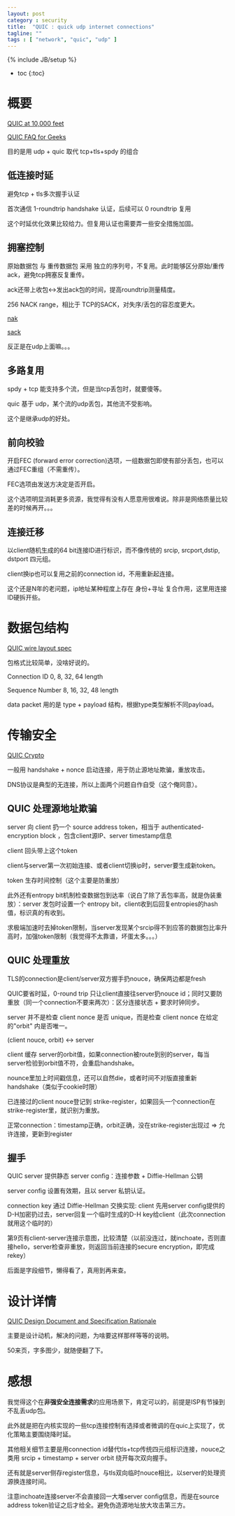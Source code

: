```yaml
---
layout: post
category : security
title:  "QUIC : quick udp internet connections"
tagline: ""
tags : [ "network", "quic", "udp" ] 
---
```

{% include JB/setup %}

* toc
{:toc}

# 概要

[QUIC at 10,000 feet](https://docs.google.com/document/d/1gY9-YNDNAB1eip-RTPbqphgySwSNSDHLq9D5Bty4FSU/edit)

[QUIC FAQ for Geeks](https://docs.google.com/document/d/1lmL9EF6qKrk7gbazY8bIdvq3Pno2Xj_l_YShP40GLQE/edit#heading=h.h3jsxme7rovm)

目的是用 udp + quic 取代 tcp+tls+spdy 的组合

## 低连接时延

避免tcp + tls多次握手认证

首次通信 1-roundtrip handshake 认证，后续可以 0 roundtrip 复用

这个时延优化效果比较给力。但复用认证也需要弄一些安全措施加固。

## 拥塞控制

原始数据包 与 重传数据包 采用 独立的序列号，不复用。此时能够区分原始/重传ack，避免tcp拥塞反复重传。

ack还带上收包<->发出ack包的时间，提高roundtrip测量精度。

256 NACK range，相比于 TCP的SACK，对失序/丢包的容忍度更大。

[nak](https://books.google.com/books?id=9-kAI9-VwDsC&pg=PA297&lpg=PA297&dq=tcp+nak&source=bl&ots=BdWLiplmJu&sig=3uUmJyBeg4PX98X6VpkiJyEksp8&hl=zh-CN&sa=X&ei=fZw_VfD0LIeQyATcs4CoAw&ved=0CE4Q6AEwBg#v=onepage&q=tcp%20nak&f=false)

[sack](http://packetlife.net/blog/2010/jun/17/tcp-selective-acknowledgments-sack/)

反正是在udp上面嘛。。。

## 多路复用

spdy + tcp 能支持多个流，但是当tcp丢包时，就要傻等。

quic 基于 udp，某个流的udp丢包，其他流不受影响。

这个是继承udp的好处。

## 前向校验

开启FEC (forward error correction)选项，一组数据包即使有部分丢包，也可以通过FEC重组（不需重传）。

FEC选项由发送方决定是否开启。

这个选项明显消耗更多资源，我觉得有没有人愿意用很难说。除非是网络质量比较差的时候再开。。。

## 连接迁移

以client随机生成的64 bit连接ID进行标识，而不像传统的 srcip, srcport,dstip, dstport 四元组。

client换ip也可以复用之前的connection id，不用重新起连接。

这个还是N年的老问题，ip地址某种程度上存在 身份+寻址 复合作用，这里用连接ID硬拆开些。

# 数据包结构

[QUIC wire layout spec](https://docs.google.com/document/d/1WJvyZflAO2pq77yOLbp9NsGjC1CHetAXV8I0fQe-B_U/edit#heading=h.bnj2xqadb8oz)

包格式比较简单，没啥好说的。

Connection ID  0, 8, 32, 64 length

Sequence Number 8, 16, 32, 48 length

data packet 用的是 type + payload 结构，根据type类型解析不同payload。

# 传输安全

[QUIC Crypto](https://docs.google.com/document/d/1g5nIXAIkN_Y-7XJW5K45IblHd_L2f5LTaDUDwvZ5L6g/edit)

一般用 handshake + nonce 启动连接，用于防止源地址欺骗，重放攻击。

DNS协议是典型的无连接，所以上面两个问题自作自受（这个俺同意）。

## QUIC 处理源地址欺骗

server 向 client 扔一个 source address token，相当于 authenticated-encryption block ，包含client源IP、server timestamp信息

client 回头带上这个token

client与server第一次初始连接、或者client切换ip时，server要生成新token。

token 生存时间控制（这个主要是防重放）

此外还有entropy bit机制检查数据包到达率（说白了除了丢包率高，就是伪装重放）：server 发包时设置一个 entropy bit，client收到后回复entropies的hash值，标识真的有收到。

求极端加速时去掉token限制，当server发现某个srcip得不到应答的数据包比率升高时，加强token限制（我觉得不太靠谱，坏蛋太多。。。）

## QUIC 处理重放

TLS的connection是client/server双方握手扔nouce，确保两边都是fresh

QUIC要省时延，0-round trip 只让client直接往server扔nouce id；同时又要防重放（同一个connection不要来两次）：区分连接状态 + 要求时钟同步。

server 并不是检查 client nonce 是否 unique，而是检查 client nonce 在给定的"orbit" 内是否唯一。

(client nouce, orbit) <-> server 

client 缓存 server的orbit值，如果connection被route到别的server，每当server检验到orbit值不符，会重启handshake。

nounce里加上时间戳信息，还可以自然die，或者时间不对版直接重新handshake（类似于cookie时限）

已连接过的client nouce登记到 strike-register，如果回头一个connection在strike-register里，就识别为重放。

正常connection：timestamp正确，orbit正确，没在strike-register出现过 => 允许连接，更新到register

## 握手

QUIC server 提供静态 server config：连接参数 + Diffie-Hellman 公钥

server config 设置有效期，且以 server 私钥认证。

connection key 通过 Diffie-Hellman 交换实现: client 先用server config提供的D-H加密扔过去，server回复一个临时生成的D-H key给client（此次connection就用这个临时的）

第9页有client-server连接示意图，比较清楚（以前没连过，就inchoate，否则直接hello，server检查非重放，则返回当前连接的secure encryption，即完成rekey）

后面是字段细节，懒得看了，真用到再来查。

# 设计详情

[QUIC Design Document and Specification Rationale](https://docs.google.com/document/d/1RNHkx_VvKWyWg6Lr8SZ-saqsQx7rFV-ev2jRFUoVD34/mobilebasic)

主要是设计动机，解决的问题，为啥要这样那样等等的说明。

50来页，字多图少，就随便翻了下。

# 感想

我觉得这个在**非强安全连接需求**的应用场景下，肯定可以的，前提是ISP有节操到不乱丢udp包。

此外就是把在内核实现的一些tcp连接控制有选择或者微调的在quic上实现了，优化策略主要围绕降时延。

其他相关细节主要是用connection id替代tls+tcp传统四元组标识连接，nouce之类用 srcip + timestamp + server orbit 绕开每次双向握手。

还有就是server侧存register信息，与tls双向临时nouce相比，以server的处理资源换连接时间。

注意inchoate连接server不会直接回一大堆server config信息，而是在source address token验证之后才给全。避免伪造源地址放大攻击第三方。
